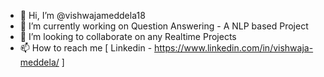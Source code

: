 - 👋 Hi, I’m @vishwajameddela18
- 🌱 I’m currently working on Question Answering - A NLP based Project
- 💞️ I’m looking to collaborate on any Realtime Projects
- 📫 How to reach me 
  [ Linkedin - https://www.linkedin.com/in/vishwaja-meddela/ ]
  
  

